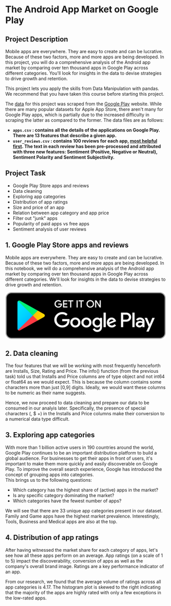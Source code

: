 
# The Android App Market on Google Play
## Project Description  
Mobile apps are everywhere. They are easy to create and can be lucrative. Because of these two factors, more and more apps are being developed. In this project, you will do a comprehensive analysis of the Android app market by comparing over ten thousand apps in Google Play across different categories. You'll look for insights in the data to devise strategies to drive growth and retention.  


This project lets you apply the skills from Data Manipulation with pandas. We recommend that you have taken this course before starting this project.


The [data](https://www.kaggle.com/lava18/google-play-store-apps) for this project was scraped from the [Google Play](https://play.google.com/store/apps?hl=en) website. While there are many popular datasets for Apple App Store, there aren't many for Google Play apps, which is partially due to the increased difficulty in scraping the latter as compared to the former. The data files are as follows:
- **`apps.csv` : contains all the details of the applications on Google Play. There are 13 features that describe a given app.**   
- **`user_reviews.csv` :  contains 100 reviews for each app, [most helpful first](https://www.androidpolice.com/2019/01/21/google-play-stores-redesigned-ratings-and-reviews-section-lets-you-easily-filter-by-star-rating/). The text in each review has been pre-processed and attributed with three new features: Sentiment (Positive, Negative or Neutral), Sentiment Polarity and Sentiment Subjectivity.**   
## Project Task
 - Google Play Store apps and reviews   
 - Data cleaning
 - Exploring app categories
 - Distribution of app ratings
 - Size and price of an app
 - Relation between app category and app price
 - Filter out "junk" apps
 - Popularity of paid apps vs free apps
 - Sentiment analysis of user reviews   

## 1. Google Play Store apps and reviews
Mobile apps are everywhere. They are easy to create and can be lucrative. Because of these two factors, more and more apps are being developed. In this notebook, we will do a comprehensive analysis of the Android app market by comparing over ten thousand apps in Google Play across different categories. We'll look for insights in the data to devise strategies to drive growth and retention. 

 ![Alt Text](google_play_store.png)   
## 2. Data cleaning
The four features that we will be working with most frequently henceforth are Installs, Size, Rating and Price. The info() function (from the previous task) told us that Installs and Price columns are of type object and not int64 or float64 as we would expect. This is because the column contains some characters more than just [0,9] digits. Ideally, we would want these columns to be numeric as their name suggests.   
   
Hence, we now proceed to data cleaning and prepare our data to be consumed in our analyis later. Specifically, the presence of special characters (, $ +) in the Installs and Price columns make their conversion to a numerical data type difficult.   

## 3. Exploring app categories
With more than 1 billion active users in 190 countries around the world, Google Play continues to be an important distribution platform to build a global audience. For businesses to get their apps in front of users, it's important to make them more quickly and easily discoverable on Google Play. To improve the overall search experience, Google has introduced the concept of grouping apps into categories.   
This brings us to the following questions:
- Which category has the highest share of (active) apps in the market?   
- Is any specific category dominating the market?   
- Which categories have the fewest number of apps?   
   
We will see that there are 33 unique app categories present in our dataset. Family and Game apps have the highest market prevalence. Interestingly, Tools, Business and Medical apps are also at the top.   
## 4. Distribution of app ratings   
After having witnessed the market share for each category of apps, let's see how all these apps perform on an average. App ratings (on a scale of 1 to 5) impact the discoverability, conversion of apps as well as the company's overall brand image. Ratings are a key performance indicator of an app.   
   
From our research, we found that the average volume of ratings across all app categories is 4.17. The histogram plot is skewed to the right indicating that the majority of the apps are highly rated with only a few exceptions in the low-rated apps.
  
